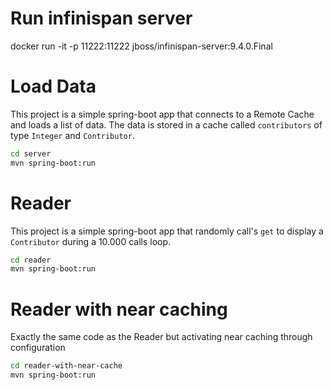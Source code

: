 # Run infinispan server

docker run -it -p 11222:11222 jboss/infinispan-server:9.4.0.Final

# Load Data
This project is a simple spring-boot app that connects to a Remote Cache and loads a list of data.
The data is stored in a cache called `contributors` of type `Integer` and `Contributor`.

```bash
cd server
mvn spring-boot:run
```

# Reader
This project is a simple spring-boot app that randomly call's `get` to display a `Contributor` during a 10.000 calls loop.

```bash
cd reader
mvn spring-boot:run
```

# Reader with near caching
Exactly the same code as the Reader but activating near caching through configuration 

```bash
cd reader-with-near-cache
mvn spring-boot:run
```
